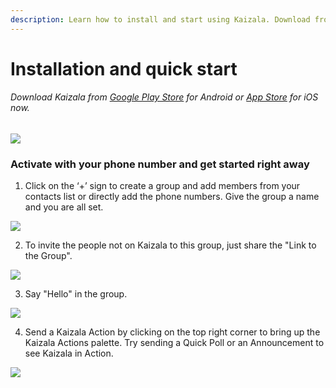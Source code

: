 ```yaml
---
description: Learn how to install and start using Kaizala. Download from Google Play or App Store, activate, create a group, and send your first action.
---
```

[3]: https://play.google.com/store/apps/details?id=com.microsoft.mobile.polymer&hl=en
[4]: https://itunes.apple.com/in/app/microsoft-kaizala/id1112208399?mt=8

# Installation and quick start 
###### Download Kaizala from [Google Play Store][3] for Android or [App Store][4] for iOS now.
![](Images/Appandplaystoreicons.PNG)
### Activate with your phone number and get started right away 

1. Click on the ‘+’ sign to create a group and add members from your contacts list or directly add the phone numbers. Give the group a name and you are all set. 

![](Images/Create%20Group.png)
 
2.  To invite the people not on Kaizala to this group, just share the "Link to the Group".

![](Images/Invitelink.png)

3.  Say "Hello" in the group.

![](Images/Chatcanvashello.png)

4. Send a Kaizala Action by clicking on the top right corner to bring up the Kaizala Actions palette. Try sending a Quick Poll or an Announcement to see Kaizala in Action.

![](Images/Kaizal%20actions.PNG) 

